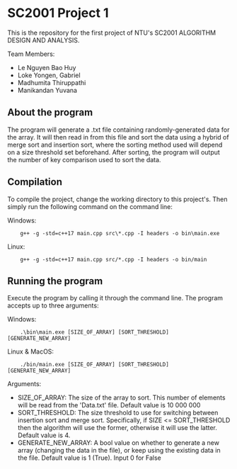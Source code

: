 # SC2001 Project 1

This is the repository for the first project of NTU's SC2001 ALGORITHM DESIGN AND ANALYSIS.

Team Members:
- Le Nguyen Bao Huy
- Loke Yongen, Gabriel
- Madhumita Thiruppathi
- Manikandan Yuvana

## About the program

The program will generate a .txt file containing randomly-generated data for the array. It will then read in from this file and sort the data using a hybrid of merge sort and insertion sort, where the sorting method used will depend on a size threshold set beforehand. After sorting, the program will output the number of key comparison used to sort the data. 

## Compilation

To compile the project, change the working directory to this project's. Then simply run the following command on the command line:

Windows:

```
    g++ -g -std=c++17 main.cpp src\*.cpp -I headers -o bin\main.exe
```

Linux:

```
    g++ -g -std=c++17 main.cpp src/*.cpp -I headers -o bin/main
```

## Running the program

Execute the program by calling it through the command line. The program accepts up to three arguments:

Windows:

```
    .\bin\main.exe [SIZE_OF_ARRAY] [SORT_THRESHOLD] [GENERATE_NEW_ARRAY]
```

Linux & MacOS:

```
    ./bin/main.exe [SIZE_OF_ARRAY] [SORT_THRESHOLD] [GENERATE_NEW_ARRAY]
```

Arguments:
- SIZE_OF_ARRAY: The size of the array to sort. This number of elements will be read from the 'Data.txt' file. Default value is 10 000 000
- SORT_THRESHOLD: The size threshold to use for switching between insertion sort and merge sort. Specifically, if SIZE <= SORT_THRESHOLD then the algorithm will use the former, otherwise it will use the latter. Default value is 4.
- GENERATE_NEW_ARRAY: A bool value on whether to generate a new array (changing the data in the file), or keep using the existing data in the file. Default value is 1 (True). Input 0 for False